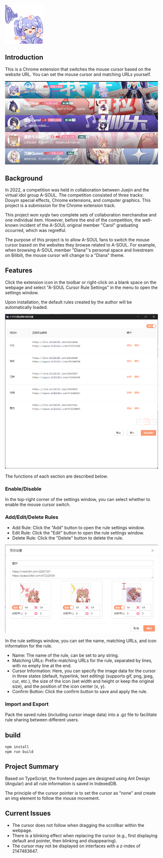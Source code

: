 ![logo](https://raw.githubusercontent.com/xyqlx/asoul-cursors/master/src/assets/images/icon128.png)

## Introduction

This is a Chrome extension that switches the mouse cursor based on the website URL. You can set the mouse cursor and matching URLs yourself.

![demo](https://raw.githubusercontent.com/xyqlx/asoul-cursors/master/README/banner_5.gif)

## Background

In 2022, a competition was held in collaboration between Juejin and the virtual idol group A-SOUL. The competition consisted of three tracks: Douyin special effects, Chrome extensions, and computer graphics. This project is a submission for the Chrome extension track.

This project won xyqlx two complete sets of collaboration merchandise and one individual item. However, before the end of the competition, the well-known incident of the A-SOUL original member "Carol" graduating occurred, which was regretful.

The purpose of this project is to allow A-SOUL fans to switch the mouse cursor based on the websites they browse related to A-SOUL. For example, when browsing A-SOUL member "Diana"'s personal space and livestream on Bilibili, the mouse cursor will change to a "Diana" theme.

## Features

Click the extension icon in the toolbar or right-click on a blank space on the webpage and select "A-SOUL Cursor Rule Settings" in the menu to open the settings window.

Upon installation, the default rules created by the author will be automatically loaded.

![Cursor rule settings](https://raw.githubusercontent.com/xyqlx/asoul-cursors/master/README/setting-window.png)

The functions of each section are described below.

### Enable/Disable

In the top-right corner of the settings window, you can select whether to enable the mouse cursor switch.

### Add/Edit/Delete Rules

- Add Rule: Click the "Add" button to open the rule settings window.
- Edit Rule: Click the "Edit" button to open the rule settings window.
- Delete Rule: Click the "Delete" button to delete the rule.

![Rule editing window](https://raw.githubusercontent.com/xyqlx/asoul-cursors/master/README/rule-window.png)

In the rule settings window, you can set the name, matching URLs, and icon information for the rule.

- Name: The name of the rule, can be set to any string.
- Matching URLs: Prefix-matching URLs for the rule, separated by lines, with no empty line at the end.
- Cursor Information: Here, you can specify the image data for the cursor in three states (default, hyperlink, text editing) (supports gif, png, jpeg, cur, etc.), the size of the icon (set width and height or keep the original size), and the position of the icon center (x, y).
- Confirm Button: Click the confirm button to save and apply the rule.

### Import and Export

Pack the saved rules (including cursor image data) into a .gz file to facilitate rule sharing between different users.

## build

```shell
npm install
npm run build
```

## Project Summary

Based on TypeScript, the frontend pages are designed using Ant Design (Angular) and all rule information is saved in IndexedDB.

The principle of the cursor pointer is to set the cursor as "none" and create an img element to follow the mouse movement.

## Current Issues

- The cursor does not follow when dragging the scrollbar within the webpage.
- There is a blinking effect when replacing the cursor (e.g., first displaying default and pointer, then blinking and disappearing).
- The cursor may not be displayed on interfaces with a z-index of 2147483647.
